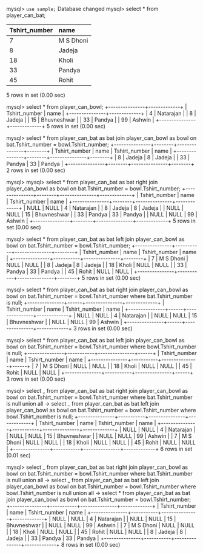 mysql> `use sample;`
Database changed
mysql> select \* from player_can_bat;

| Tshirt_number | name      |
| :------------ | :-------- |
| 7             | M S Dhoni |
| 8             | Jadeja    |
| 18            | Kholi     |
| 33            | Pandya    |
| 45            | Rohit     |

5 rows in set (0.00 sec)

mysql> select \* from player_can_bowl;
+---------------+-------------+
| Tshirt_number | name |
+---------------+-------------+
| 4 | Natarajan |
| 8 | Jadeja |
| 15 | Bhuvneshwar |
| 33 | Pandya |
| 99 | Ashwin |
+---------------+-------------+
5 rows in set (0.00 sec)

mysql> select \* from player_can_bat as bat join player_can_bowl as bowl on bat.Tshirt_number = bowl.Tshirt_number;
+---------------+--------+---------------+--------+
| Tshirt_number | name | Tshirt_number | name |
+---------------+--------+---------------+--------+
| 8 | Jadeja | 8 | Jadeja |
| 33 | Pandya | 33 | Pandya |
+---------------+--------+---------------+--------+
2 rows in set (0.00 sec)

mysql>
mysql> select \* from player_can_bat as bat right join player_can_bowl as bowl on bat.Tshirt_number = bowl.Tshirt_number;
+---------------+--------+---------------+-------------+
| Tshirt_number | name | Tshirt_number | name |
+---------------+--------+---------------+-------------+
| NULL | NULL | 4 | Natarajan |
| 8 | Jadeja | 8 | Jadeja |
| NULL | NULL | 15 | Bhuvneshwar |
| 33 | Pandya | 33 | Pandya |
| NULL | NULL | 99 | Ashwin |
+---------------+--------+---------------+-------------+
5 rows in set (0.00 sec)

mysql> select \* from player_can_bat as bat left join player_can_bowl as bowl on bat.Tshirt_number = bowl.Tshirt_number;
+---------------+-----------+---------------+--------+
| Tshirt_number | name | Tshirt_number | name |
+---------------+-----------+---------------+--------+
| 7 | M S Dhoni | NULL | NULL |
| 8 | Jadeja | 8 | Jadeja |
| 18 | Kholi | NULL | NULL |
| 33 | Pandya | 33 | Pandya |
| 45 | Rohit | NULL | NULL |
+---------------+-----------+---------------+--------+
5 rows in set (0.00 sec)

mysql> select \* from player_can_bat as bat right join player_can_bowl as bowl on bat.Tshirt_number = bowl.Tshirt_number where bat.Tshirt_number is null;
+---------------+------+---------------+-------------+
| Tshirt_number | name | Tshirt_number | name |
+---------------+------+---------------+-------------+
| NULL | NULL | 4 | Natarajan |
| NULL | NULL | 15 | Bhuvneshwar |
| NULL | NULL | 99 | Ashwin |
+---------------+------+---------------+-------------+
3 rows in set (0.00 sec)

mysql> select \* from player_can_bat as bat left join player_can_bowl as bowl on bat.Tshirt_number = bowl.Tshirt_number where bowl.Tshirt_number is null;
+---------------+-----------+---------------+------+
| Tshirt_number | name | Tshirt_number | name |
+---------------+-----------+---------------+------+
| 7 | M S Dhoni | NULL | NULL |
| 18 | Kholi | NULL | NULL |
| 45 | Rohit | NULL | NULL |
+---------------+-----------+---------------+------+
3 rows in set (0.00 sec)

mysql> select _ from player_can_bat as bat right join player_can_bowl as bowl on bat.Tshirt_number = bowl.Tshirt_number where bat.Tshirt_number is null union all
-> select _ from player_can_bat as bat left join player_can_bowl as bowl on bat.Tshirt_number = bowl.Tshirt_number where bowl.Tshirt_number is null;
+---------------+-----------+---------------+-------------+
| Tshirt_number | name | Tshirt_number | name |
+---------------+-----------+---------------+-------------+
| NULL | NULL | 4 | Natarajan |
| NULL | NULL | 15 | Bhuvneshwar |
| NULL | NULL | 99 | Ashwin |
| 7 | M S Dhoni | NULL | NULL |
| 18 | Kholi | NULL | NULL |
| 45 | Rohit | NULL | NULL |
+---------------+-----------+---------------+-------------+
6 rows in set (0.01 sec)

mysql> select _ from player_can_bat as bat right join player_can_bowl as bowl on bat.Tshirt_number = bowl.Tshirt_number where bat.Tshirt_number is null union all
-> select _ from player_can_bat as bat left join player_can_bowl as bowl on bat.Tshirt_number = bowl.Tshirt_number where bowl.Tshirt_number is null union all
-> select \* from player_can_bat as bat join player_can_bowl as bowl on bat.Tshirt_number = bowl.Tshirt_number;
+---------------+-----------+---------------+-------------+
| Tshirt_number | name | Tshirt_number | name |
+---------------+-----------+---------------+-------------+
| NULL | NULL | 4 | Natarajan |
| NULL | NULL | 15 | Bhuvneshwar |
| NULL | NULL | 99 | Ashwin |
| 7 | M S Dhoni | NULL | NULL |
| 18 | Kholi | NULL | NULL |
| 45 | Rohit | NULL | NULL |
| 8 | Jadeja | 8 | Jadeja |
| 33 | Pandya | 33 | Pandya |
+---------------+-----------+---------------+-------------+
8 rows in set (0.00 sec)
